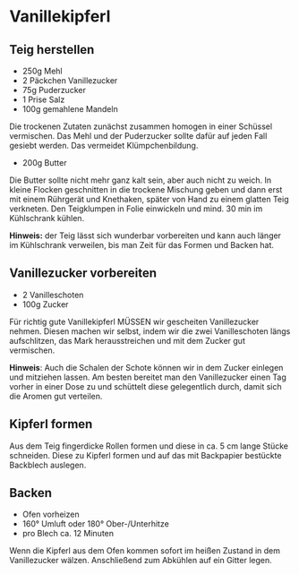 # Vanillekipferl

## Teig herstellen

* 250g Mehl
* 2 Päckchen Vanillezucker
* 75g Puderzucker
* 1 Prise Salz
* 100g gemahlene Mandeln

Die trockenen Zutaten zunächst zusammen homogen in einer Schüssel vermischen. Das Mehl und der Puderzucker sollte dafür auf jeden Fall gesiebt werden. Das vermeidet Klümpchenbildung.

* 200g Butter

Die Butter sollte nicht mehr ganz kalt sein, aber auch nicht zu weich. In kleine Flocken geschnitten in die trockene Mischung geben und dann erst mit einem Rührgerät und Knethaken, später von Hand zu einem glatten Teig verkneten. Den Teigklumpen in Folie einwickeln und mind. 30 min im Kühlschrank kühlen.

**Hinweis:** der Teig lässt sich wunderbar vorbereiten und kann auch länger im Kühlschrank verweilen, bis man Zeit für das Formen und Backen hat.

## Vanillezucker vorbereiten

* 2 Vanilleschoten
* 100g Zucker

Für richtig gute Vanillekipferl MÜSSEN wir gescheiten Vanillezucker nehmen. Diesen machen wir selbst, indem wir die zwei Vanilleschoten längs aufschlitzen, das Mark herausstreichen und mit dem Zucker gut vermischen.

**Hinweis**: Auch die Schalen der Schote können wir in dem Zucker einlegen und mitziehen lassen. Am besten bereitet man den Vanillezucker einen Tag vorher in einer Dose zu und schüttelt diese gelegentlich durch, damit sich die Aromen gut verteilen.

## Kipferl formen

Aus dem Teig fingerdicke Rollen formen und diese in ca. 5 cm lange Stücke schneiden. Diese zu Kipferl formen und auf das mit Backpapier bestückte Backblech auslegen.

## Backen

* Ofen vorheizen
* 160° Umluft oder 180° Ober-/Unterhitze
* pro Blech ca. 12 Minuten

Wenn die Kipferl aus dem Ofen kommen sofort im heißen Zustand in dem Vanillezucker wälzen. Anschließend zum Abkühlen auf ein Gitter legen.

